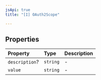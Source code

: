 ```yaml
---
jsApi: true
title: "[I] OAuth2Scope"

---
```

## Properties

| Property | Type | Description |
| :------ | :------ | :------ |
| `description`? | `string` | - |
| `value` | `string` | - |
